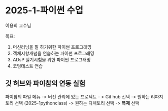 # 2025-1-파이썬 수업
이용희 교수님

목표:
1. 머신러닝을 잘 하기위한 파이썬 프로그래밍
2. 객체지향개념을 연습하는 파이썬 프로그래밍
3. ADsP 실기시험을 위한 파이썬 프로그래밍
4. 코딩테스트 연습

## 깃 허브와 파이참의 연동 실험
파이참의 파일 메뉴 -> 버전 관리에 있는 프로젝트 - > Git hub 선택
-> 원하는 리파지토리 선택 (2025-1pythonclass) -> 원하는 디렉토리 선택 ->
**복제** 선택